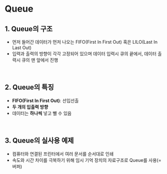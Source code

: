 # Queue

## 1. Queue의 구조

- 먼저 들어간 데이터가 먼저 나오는 FIFO(First In First Out) 혹은 LILO(Last In Last Out)
- 입력과 출력의 방향이 각각 고정되어 있으며 데이터 입력시 큐의 끝에서, 데이터 출력시 큐의 맨 앞에서 진행

<br/>

## 2. Queue의 특징

- **FIFO(First In First Out)**: 선입선출
- **두 개의 입출력 방향**
- 데이터는 **하나씩** 넣고 뺄 수 있음

<br/>

## 3. Queue의 실사용 예제

- 컴퓨터와 연결된 프린터에서 여러 문서를 순서대로 인쇄
- 속도와 시간 차이를 극복하기 위해 임시 기억 장치의 자료구조로 Queue를 사용(=버퍼)
